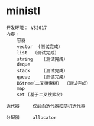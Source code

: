 # ministl
	开发环境： VS2017
	内容：     
		容器      
		vector  (测试完成）  
		list  （测试完成）    
		string	  (测试完成）  
		deque   
		stack     (测试完成）  
		queue	  (测试完成）  
		BStree(二叉搜索树） （测试完成）
		map
		set	(基于二叉搜索树）

	迭代器     仅前向迭代器和随机迭代器   
	
	分配器     allocator   
	
